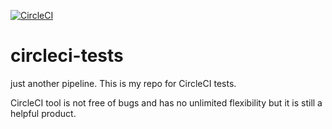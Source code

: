 [![CircleCI](https://circleci.com/gh/nick-uk/circleci-tests.svg?style=svg)](https://circleci.com/gh/nick-uk/circleci-tests)
# circleci-tests
just another pipeline. This is my repo for CircleCI tests.

CircleCI tool is not free of bugs and has no unlimited flexibility but it is still a helpful product. 
